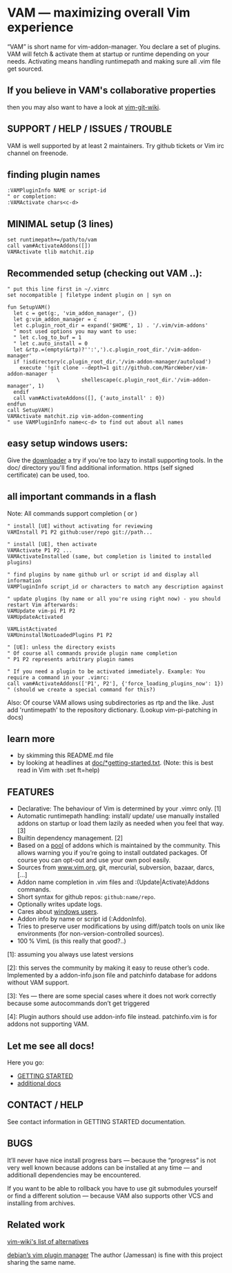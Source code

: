 # VAM — maximizing overall Vim experience
“VAM” is short name for vim-addon-manager.
You declare a set of plugins. VAM will fetch & activate them at startup or
runtime depending on your needs. Activating means handling runtimepath and
making sure all .vim file get sourced.

## If you believe in VAM's collaborative properties
then you may also want to have a look at [vim-git-wiki](vim-wiki.mawercer.de).

## SUPPORT / HELP / ISSUES / TROUBLE
VAM is well supported by at least 2 maintainers. Try github tickets or Vim irc
channel on freenode.

## finding plugin names

    :VAMPluginInfo NAME or script-id
    " or completion:
    :VAMActivate chars<c-d>

## MINIMAL setup (3 lines)

    set runtimepath+=/path/to/vam
    call vam#ActivateAddons([])
    VAMActivate tlib matchit.zip

## Recommended setup (checking out VAM ..):

    " put this line first in ~/.vimrc
    set nocompatible | filetype indent plugin on | syn on

    fun SetupVAM()
      let c = get(g:, 'vim_addon_manager', {})
      let g:vim_addon_manager = c
      let c.plugin_root_dir = expand('$HOME', 1) . '/.vim/vim-addons'
      " most used options you may want to use:
      " let c.log_to_buf = 1
      " let c.auto_install = 0
      let &rtp.=(empty(&rtp)?'':',').c.plugin_root_dir.'/vim-addon-manager'
      if !isdirectory(c.plugin_root_dir.'/vim-addon-manager/autoload')
        execute '!git clone --depth=1 git://github.com/MarcWeber/vim-addon-manager '
                    \       shellescape(c.plugin_root_dir.'/vim-addon-manager', 1)
      endif
      call vam#ActivateAddons([], {'auto_install' : 0})
    endfun
    call SetupVAM()
    VAMActivate matchit.zip vim-addon-commenting
    " use VAMPluginInfo name<c-d> to find out about all names

## easy setup windows users:
Give the [downloader](http://vam.mawercer.de/) a try if you're too lazy to install supporting tools. In
the doc/ directory you'll find additional information. https (self signed certificate) can be used, too.

## all important commands in a flash

Note: All commands support completion (<c-d> or <tab>)

    " install [UE] without activating for reviewing
    VAMInstall P1 P2 github:user/repo git://path...

    " install [UE], then activate
    VAMActivate P1 P2 ...
    VAMActivateInstalled (same, but completion is limited to installed plugins)

    " find plugins by name github url or script id and display all information
    VAMPluginInfo script_id or characters to match any description against

    " update plugins (by name or all you're using right now) - you should restart Vim afterwards:
    VAMUpdate vim-pi P1 P2
    VAMUpdateActivated

    VAMListActivated
    VAMUninstallNotLoadedPlugins P1 P2

    " [UE]: unless the directory exists
    " Of course all commands provide plugin name completion
    " P1 P2 represents arbitrary plugin names

    " If you need a plugin to be activated immediately. Example: You require a command in your .vimrc:
    call vam#ActivateAddons(['P1', P2'], {'force_loading_plugins_now': 1})
    " (should we create a special command for this?)

Also: Of course VAM allows using subdirectories as rtp and the like. Just add
'runtimepath' to the repository dictionary. (Lookup vim-pi-patching in docs)

## learn more
- by skimming this README.md file
- by looking at headlines at [doc/\*getting-started.txt](https://raw.github.com/MarcWeber/vim-addon-manager/master/doc/vim-addon-manager-getting-started.txt).
  (Note: this is best read in Vim with :set ft=help)

## FEATURES
- Declarative: The behaviour of Vim is determined by your .vimrc only. [1]
- Automatic runtimepath handling: install/ update/ use manually installed addons 
  on startup or load them lazily as needed when you feel that way. [3]
- Builtin dependency management. [2]
- Based on a [pool](http://vam.mawercer.de) of addons which is 
  maintained by the community. This allows warning you if you’re going to 
  install outdated packages. Of course you can opt-out and use your own pool 
  easily.
- Sources from www.vim.org, git, mercurial, subversion, bazaar, darcs, [...]
- Addon name completion in .vim files and :(Update|Activate)Addons commands.
- Short syntax for github repos: `github:name/repo`.
- Optionally writes update logs.
- Cares about [windows users](http://mawercer.de/~marc/vam/index.php).
- Addon info by name or script id (:AddonInfo).
- Tries to preserve user modifications by using diff/patch tools on unix like
  environments (for non-version-controlled sources).
- 100 % VimL (is this really that good?..)

[1]: assuming you always use latest versions

[2]: this serves the community by making it easy to reuse other’s code. 
     Implemented by a addon-info.json file and patchinfo database for addons 
     without VAM support.

[3]: Yes — there are some special cases where it does not work correctly because 
     some autocommands don’t get triggered

[4]: Plugin authors should use addon-info file instead. patchinfo.vim is for 
     addons not supporting VAM.

## Let me see all docs!
Here you go:

- [GETTING STARTED](https://raw.github.com/MarcWeber/vim-addon-manager/master/doc/vim-addon-manager-getting-started.txt)
- [additional docs](https://raw.github.com/MarcWeber/vim-addon-manager/master/doc/vim-addon-manager-additional-documentation.txt)

## CONTACT / HELP
See contact information in GETTING STARTED documentation.

## BUGS
It’ll never have nice install progress bars — because the “progress” is not very 
well known because addons can be installed at any time — and additionall 
dependencies may be encountered.

If you want to be able to rollback you have to use git submodules yourself or 
find a different solution — because VAM also supports other VCS and installing 
from archives.

## Related work

[vim-wiki's list of alternatives](http://vim-wiki.mawercer.de/wiki/topic/vim%20plugin%20managment.html)

[debian’s vim plugin manager](http://packages.debian.org/sid/vim-addon-manager)
The author (Jamessan) is fine with this project sharing the same name.
